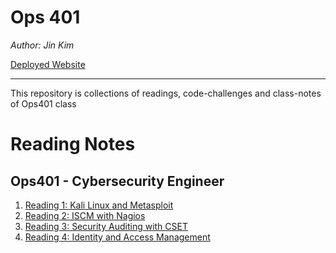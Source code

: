 # Ops 401


*Author: Jin Kim*  
  
[Deployed Website](https://jinwoov.github.io/Ops401/)

---

This repository is collections of readings, code-challenges and class-notes of Ops401 class

# Reading Notes

## Ops401 - Cybersecurity Engineer

1. [Reading 1: Kali Linux and Metasploit](./Reading-notes/reading1.md)
2. [Reading 2: ISCM with Nagios](./Reading-notes/reading2.md)
3. [Reading 3: Security Auditing with CSET](./Reading-notes/reading3.md)
4. [Reading 4: Identity and Access Management](./Reading-notes/reading4.md)
 